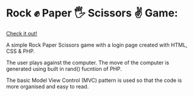 # Rock :fist: Paper :raised_hand_with_fingers_splayed: Scissors :v: Game:

<a href = "http://rockps.42web.io/">Check it out!</a>

A simple Rock Paper Scissors game with a login page created with HTML, CSS & PHP.

The user plays against the computer. The move of the computer is generated using built in rand() fucntion of PHP. 

The basic Model View Control (MVC) pattern is used so that the code is more organised and easy to read. 
